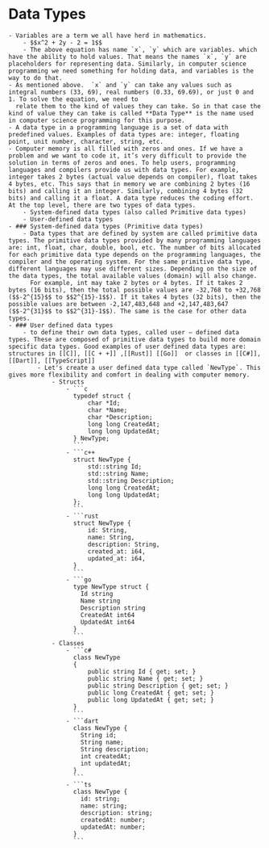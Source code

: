 # Data Types
	- Variables are a term we all have herd in mathematics.
		- $$x^2 + 2y - 2 = 1$$
		- The above equation has name `x`, `y` which are variables. which have the ability to hold values. That means the names `x`, `y` are placeholders for representing data. Similarly, in computer science programming we need something for holding data, and variables is the way to do that.
	- As mentioned above.  `x` and `y` can take any values such as integral numbers (33, 69), real numbers (0.33, 69.69), or just 0 and 1. To solve the equation, we need to
	  relate them to the kind of values they can take. So in that case the kind of value they can take is called **Data Type** is the name used in computer science programming for this purpose.
	- A data type in a programming language is a set of data with predefined values. Examples of data types are: integer, floating point, unit number, character, string, etc.
	- Computer memory is all filled with zeros and ones. If we have a problem and we want to code it, it’s very difficult to provide the solution in terms of zeros and ones. To help users, programming languages and compilers provide us with data types. For example, integer takes 2 bytes (actual value depends on compiler), float takes 4 bytes, etc. This says that in memory we are combining 2 bytes (16 bits) and calling it an integer. Similarly, combining 4 bytes (32 bits) and calling it a float. A data type reduces the coding effort. At the top level, there are two types of data types.
		- System-defined data types (also called Primitive data types)
		- User-defined data types
	- ### System-defined data types (Primitive data types)
		- Data types that are defined by system are called primitive data types. The primitive data types provided by many programming languages are: int, float, char, double, bool, etc. The number of bits allocated for each primitive data type depends on the programming languages, the compiler and the operating system. For the same primitive data type, different languages may use different sizes. Depending on the size of the data types, the total available values (domain) will also change.
		  For example, int may take 2 bytes or 4 bytes. If it takes 2 bytes (16 bits), then the total possible values are -32,768 to +32,768 ($$-2^{15}$$ to $$2^{15}-1$$). If it takes 4 bytes (32 bits), then the possible values are between -2,147,483,648 and +2,147,483,647 ($$-2^{31}$$ to $$2^{31}-1$$). The same is the case for other data types.
	- ### User defined data types
		- to define their own data types, called user – defined data types. These are composed of primitive data types to build more domain specific data types. Good examples of user defined data types are: structures in [[C]], [[C + +]] ,[[Rust]] [[Go]]  or classes in [[C#]], [[Dart]], [[TypeScript]]
			- Let's create a user defined data type called `NewType`. This gives more flexibility and comfort in dealing with computer memory.
				- Structs
					- ```c
					  typedef struct {
					      char *Id;
					      char *Name;
					      char *Description;
					      long long CreatedAt;
					      long long UpdatedAt;
					  } NewType;
					  ```
					- ```c++
					  struct NewType {
					      std::string Id;
					      std::string Name;
					      std::string Description;
					      long long CreatedAt;
					      long long UpdatedAt;
					  };
					  ```
					- ```rust
					  struct NewType {
					      id: String,
					      name: String,
					      description: String,
					      created_at: i64,
					      updated_at: i64,
					  }
					  ```
					- ```go
					  type NewType struct {
					    Id string
					    Name string
					    Description string
					    CreatedAt int64
					    UpdatedAt int64
					  }
					  ```
				- Classes
					- ```c#
					  class NewType
					  {
					      public string Id { get; set; }
					      public string Name { get; set; }
					      public string Description { get; set; }
					      public long CreatedAt { get; set; }
					      public long UpdatedAt { get; set; }
					  }
					  ```
					- ```dart
					  class NewType {
					    String id;
					    String name;
					    String description;
					    int createdAt;
					    int updatedAt;
					  }
					  ```
					- ```ts
					  class NewType {
					    id: string;
					    name: string;
					    description: string;
					    createdAt: number;
					    updatedAt: number;
					  }
					  ```